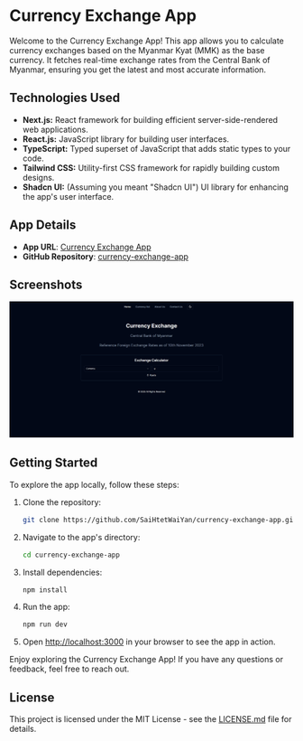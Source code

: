 # Currency Exchange App

Welcome to the Currency Exchange App! This app allows you to calculate currency exchanges based on the Myanmar Kyat (MMK) as the base currency. It fetches real-time exchange rates from the Central Bank of Myanmar, ensuring you get the latest and most accurate information.

## Technologies Used

- **Next.js:** React framework for building efficient server-side-rendered web applications.
- **React.js:** JavaScript library for building user interfaces.
- **TypeScript:** Typed superset of JavaScript that adds static types to your code.
- **Tailwind CSS:** Utility-first CSS framework for rapidly building custom designs.
- **Shadcn UI:** (Assuming you meant "Shadcn UI") UI library for enhancing the app's user interface.

## App Details

- **App URL**: [Currency Exchange App](https://currency-exchange-sh.netlify.app)
- **GitHub Repository**: [currency-exchange-app](https://github.com/SaiHtetWaiYan/currency-exchange-app)

## Screenshots

![Currency Exchange App](Currency%20Exchange%20App.png)

## Getting Started

To explore the app locally, follow these steps:

1. Clone the repository:

   ```bash
   git clone https://github.com/SaiHtetWaiYan/currency-exchange-app.git
   ```

2. Navigate to the app's directory:

   ```bash
   cd currency-exchange-app
   ```

3. Install dependencies:

   ```bash
   npm install
   ```

4. Run the app:

   ```bash
   npm run dev
   ```

5. Open [http://localhost:3000](http://localhost:3000) in your browser to see the app in action.

Enjoy exploring the Currency Exchange App! If you have any questions or feedback, feel free to reach out.

## License

This project is licensed under the MIT License - see the [LICENSE.md](LICENSE.md) file for details.
